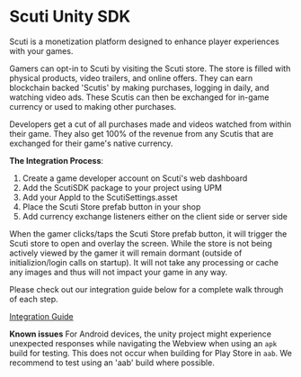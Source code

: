 # Scuti Unity SDK

Scuti is a monetization platform designed to enhance player experiences with your games. 

Gamers can opt-in to Scuti by visiting the Scuti store. The store is filled with physical products, video trailers, and online offers. They can earn blockchain backed 'Scutis' by making purchases, logging in daily, and watching video ads. These Scutis can then be exchanged for in-game currency or used to making other purchases.

Developers get a cut of all purchases made and videos watched from within their game. They also get 100% of the revenue from any Scutis that are exchanged for their game's native currency.

**The Integration Process**:

1. Create a game developer account on Scuti's web dashboard
2. Add the ScutiSDK package to your project using UPM 
3. Add your AppId to the ScutiSettings.asset
4. Place the Scuti Store prefab button in your shop
5. Add currency exchange listeners either on the client side or server side

When the gamer clicks/taps the Scuti Store prefab button, it will trigger the Scuti store to open and overlay the screen. While the store is not being actively viewed by the gamer it will remain dormant (outside of initializion/login calls on startup). It will not take any processing or cache any images and thus will not impact your game in any way. 

Please check out our integration guide below for a complete walk through of each step. 

[Integration Guide](https://github.com/scuti-ai/scuti-unity-wrapper/wiki/Integration-Guide)

**Known issues**
For Android devices, the unity project might experience unexpected responses while navigating the Webview when using an `apk` build for testing.  This does not occur when building for Play Store in `aab`.  We recommend to test using an 'aab' build where possible.
